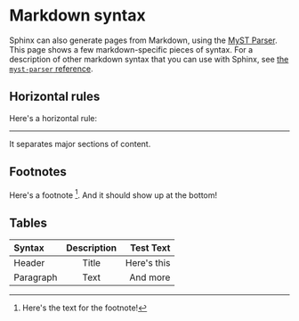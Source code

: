 # Markdown syntax

Sphinx can also generate pages from Markdown, using the [MyST Parser](https://myst-parser.readthedocs.io).
This page shows a few markdown-specific pieces of syntax.
For a description of other markdown syntax that you can use with Sphinx, see [the `myst-parser` reference](https://myst-parser.readthedocs.io/en/latest/syntax/reference.html). 

## Horizontal rules

Here's a horizontal rule:

---

It separates major sections of content.



## Footnotes

Here's a footnote [^myfootnote]. And it should show up at the bottom!

[^myfootnote]: Here's the text for the footnote!


## Tables

| Syntax      | Description | Test Text     |
| :---        |    :----:   |          ---: |
| Header      | Title       | Here's this   |
| Paragraph   | Text        | And more      |
